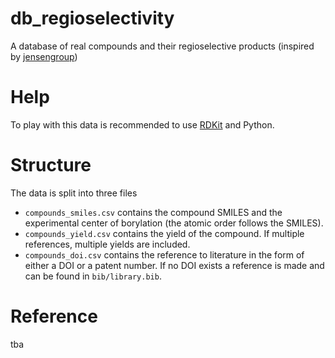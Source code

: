 # db_regioselectivity
A database of real compounds and their regioselective products (inspired by [jensengroup](https://github.com/jensengroup/db-regioselectivity))

# Help
To play with this data is recommended to use [RDKit](www.rdkit.org) and Python.

# Structure
The data is split into three files
- ``compounds_smiles.csv`` contains the compound SMILES and the experimental center of borylation (the atomic order follows the SMILES).
- ``compounds_yield.csv`` contains the yield of the compound. If multiple references, multiple yields are included.
- ``compounds_doi.csv`` contains the reference to literature in the form of either a DOI or a patent number. If no DOI exists a reference is made and can be found in ``bib/library.bib``.

# Reference
tba

